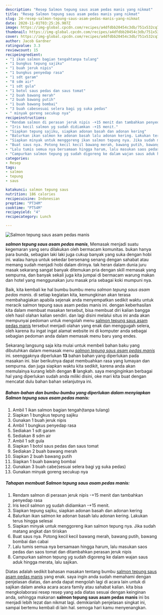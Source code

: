 ```yaml
---
description: "Resep Salmon tepung saus asam pedas manis yang nikmat"
title: "Resep Salmon tepung saus asam pedas manis yang nikmat"
slug: 24-resep-salmon-tepung-saus-asam-pedas-manis-yang-nikmat
date: 2020-11-01T03:25:26.907Z
image: https://img-global.cpcdn.com/recipes/a4dfdbb20454c3db/751x532cq70/salmon-tepung-saus-asam-pedas-manis-foto-resep-utama.jpg
thumbnail: https://img-global.cpcdn.com/recipes/a4dfdbb20454c3db/751x532cq70/salmon-tepung-saus-asam-pedas-manis-foto-resep-utama.jpg
cover: https://img-global.cpcdn.com/recipes/a4dfdbb20454c3db/751x532cq70/salmon-tepung-saus-asam-pedas-manis-foto-resep-utama.jpg
author: Jacob Gardner
ratingvalue: 3.3
reviewcount: 15
recipeingredient:
- "1 ikan salmon bagian tengahtanpa tulang"
- "1 bungkus tepung sajiku"
- "1 buah jeruk nipis"
- "1 bungkus penyedap rasa"
- "1 sdt garam"
- "8 sdm air"
- "1 sdt gula"
- "1 botol saus pedas dan saus tomat"
- "2 buah bawang merah"
- "2 buah bawang putih"
- "1 buah bawang bombai"
- "3 buah cabesesuai selera bagi yg suka pedas"
- " minyak goreng secukup nya"
recipeinstructions:
- "Rendam salmon di perasan jeruk nipis -+15 menit dan tambahkan penyedap rasa"
- "Iris kecil salmon yg sudah didiamkan -+15 menit."
- "Siapkan tepung sajiku, siapkan adonan basah dan adonan kering"
- "Balurkan ikan salmon ke adonan basah lalu adonan kering. Lakukan terus hingga selesai"
- "Siapkan minyak untuk menggoreng ikan salmon tepung nya. Jika sudah matang angkat dan tiriskan"
- "Buat saus nya. Potong kecil kecil bawang merah, bawang putih, bawang bombai dan cabai"
- "Lalu tumis semua nya bersamaan hingga harum, lalu masukan saos pedas dan saos tomat dan ditambahkan perasan jeruk nipis"
- "Campurkan salmon tepung yg sudah digoreng ke dalam wajan saus aduk hingga merata, lalu sajikan."
categories:
- Resep
tags:
- salmon
- tepung
- saus

katakunci: salmon tepung saus 
nutrition: 186 calories
recipecuisine: Indonesian
preptime: "PT34M"
cooktime: "PT54M"
recipeyield: "4"
recipecategory: Lunch

---
```



![Salmon tepung saus asam pedas manis](https://img-global.cpcdn.com/recipes/a4dfdbb20454c3db/751x532cq70/salmon-tepung-saus-asam-pedas-manis-foto-resep-utama.jpg)

<b><i>salmon tepung saus asam pedas manis</i></b>, Memasak menjadi suatu kegemaran yang seru dilakukan oleh bermacam komunitas. bukan hanya para bunda, sebagian laki laki juga cukup banyak yang suka dengan hobi ini. walau hanya untuk sekedar bersenang senang dengan sahabat atau memang sudah menjadi hobi dalam dirinya. tak heran dalam dunia juru masak sekarang sangat banyak ditemukan pria dengan skill memasak yang sempurna, dan banyak sekali juga kita jumpai di bermacam warung makan dan hotel yang menggunakan juru masak pria sebagai koki mumpuni nya.

Baik, kita kembali ke hal bumbu bumbu menu <i>salmon tepung saus asam pedas manis</i>. di setiap kegiatan kita, kemungkinan akan terasa membahagiakan apabila sejenak anda menyempatkan sedikit waktu untuk meracik salmon tepung saus asam pedas manis ini. dengan keberhasilan kita dalam membuat masakan tersebut, bisa membuat diri kalian bangga oleh hasil olahan kalian sendiri. dan lagi disini melalui situs ini anda akan mempunyai pedoman untuk mengolah menu <u>salmon tepung saus asam pedas manis</u> tersebut menjadi olahan yang enak dan menggugah selera, oleh karena itu ingat ingat alamat website ini di komputer anda sebagai sebagian pedoman anda dalam memasak menu baru yang endes.




Sekarang langsung saja kita mulai untuk membeli bahan baku yang dibutuhkan dalam memasak menu <u><i>salmon tepung saus asam pedas manis</i></u> ini. seenggaknya diperlukan <b>13</b> bahan bahan yang diperlukan pada masakan ini. biar berikutnya dapat membuahkan rasa yang lumayan dan sempurna. dan juga siapkan waktu kita sedikit, karena anda akan memulainya kurang lebih dengan <b>8</b> langkah. saya menginginkan berbagai hal yang diperlukan sudah anda miliki disini, oke mari kita buat dengan mencatat dulu bahan bahan selanjutnya ini.

<!--inarticleads1-->

##### Bahan-bahan dan bumbu-bumbu yang diperlukan dalam menyiapkan Salmon tepung saus asam pedas manis:

1. Ambil 1 ikan salmon bagian tengah(tanpa tulang)
1. Siapkan 1 bungkus tepung sajiku
1. Gunakan 1 buah jeruk nipis
1. Ambil 1 bungkus penyedap rasa
1. Sediakan 1 sdt garam
1. Sediakan 8 sdm air
1. Ambil 1 sdt gula
1. Siapkan 1 botol saus pedas dan saus tomat
1. Sediakan 2 buah bawang merah
1. Siapkan 2 buah bawang putih
1. Siapkan 1 buah bawang bombai
1. Gunakan 3 buah cabe(sesuai selera bagi yg suka pedas)
1. Gunakan  minyak goreng secukup nya




<!--inarticleads2-->

##### Tahapan membuat Salmon tepung saus asam pedas manis:

1. Rendam salmon di perasan jeruk nipis -+15 menit dan tambahkan penyedap rasa
1. Iris kecil salmon yg sudah didiamkan -+15 menit.
1. Siapkan tepung sajiku, siapkan adonan basah dan adonan kering
1. Balurkan ikan salmon ke adonan basah lalu adonan kering. Lakukan terus hingga selesai
1. Siapkan minyak untuk menggoreng ikan salmon tepung nya. Jika sudah matang angkat dan tiriskan
1. Buat saus nya. Potong kecil kecil bawang merah, bawang putih, bawang bombai dan cabai
1. Lalu tumis semua nya bersamaan hingga harum, lalu masukan saos pedas dan saos tomat dan ditambahkan perasan jeruk nipis
1. Campurkan salmon tepung yg sudah digoreng ke dalam wajan saus aduk hingga merata, lalu sajikan.




Diatas adalah sedikit bahasan masakan tentang bumbu <u>salmon tepung saus asam pedas manis</u> yang enak. saya ingin anda sudah memahami dengan penjelasan diatas, dan anda dapat mengolah lagi di acara lain untuk di sajikan dalam aneka acara acara family atau sahabat kalian. kita bisa mengkolaborasi resep resep yang ada diatas sesuai dengan keinginan anda, sehingga makanan <b>salmon tepung saus asam pedas manis</b> ini bs menjadi lebih lezat dan nikmat lagi. demikianlah penjelasan singkat ini, sampai bertemu kembali di lain hal. semoga hari kamu menyenangkan.
